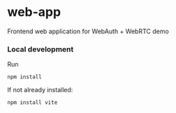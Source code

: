 # web-app
Frontend web application for WebAuth + WebRTC demo

### Local development

Run
```
npm install
```
If not already installed:
```
npm install vite
```
